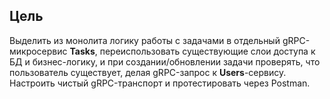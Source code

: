 ## Цель

Выделить из монолита логику работы с задачами в отдельный gRPC-микросервис **Tasks**, переиспользовать существующие слои доступа к БД и бизнес-логику, и при создании/обновлении задачи проверять, что пользователь существует, делая gRPC-запрос к **Users**-сервису. Настроить чистый gRPC-транспорт и протестировать через Postman.
